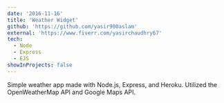 ```yaml
---
date: '2016-11-16'
title: 'Weather Widget'
github: 'https://github.com/yasir900aslam'
external: 'https://www.fiverr.com/yasirchaudhry67'
tech:
  - Node
  - Express
  - EJS
showInProjects: false
---
```


Simple weather app made with Node.js, Express, and Heroku. Utilized the OpenWeatherMap API and Google Maps API.
